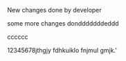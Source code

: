 New changes done by developer

some more changes dondddddddeddd


cccccc



12345678jthgjy
fdhkuiklo
fnjmul
gmjk.'

